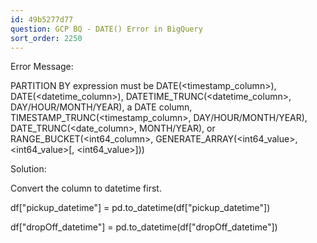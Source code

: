 ```yaml
---
id: 49b5277d77
question: GCP BQ - DATE() Error in BigQuery
sort_order: 2250
---
```


Error Message:

PARTITION BY expression must be DATE(<timestamp_column>), DATE(<datetime_column>), DATETIME_TRUNC(<datetime_column>, DAY/HOUR/MONTH/YEAR), a DATE column, TIMESTAMP_TRUNC(<timestamp_column>, DAY/HOUR/MONTH/YEAR), DATE_TRUNC(<date_column>, MONTH/YEAR), or RANGE_BUCKET(<int64_column>, GENERATE_ARRAY(<int64_value>, <int64_value>[, <int64_value>]))

Solution:

Convert the column to datetime first.

df["pickup_datetime"] = pd.to_datetime(df["pickup_datetime"])

df["dropOff_datetime"] = pd.to_datetime(df["dropOff_datetime"])

